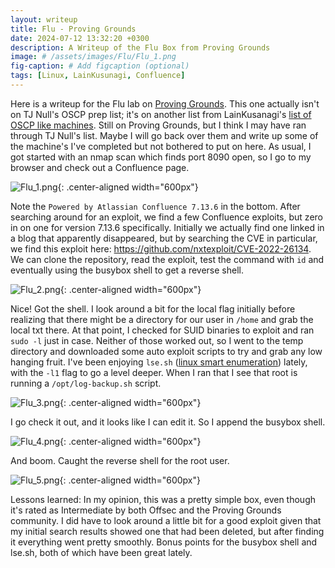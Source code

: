```yaml
---
layout: writeup
title: Flu - Proving Grounds
date: 2024-07-12 13:32:20 +0300
description: A Writeup of the Flu Box from Proving Grounds
image: # /assets/images/Flu/Flu_1.png
fig-caption: # Add figcaption (optional)
tags: [Linux, LainKusunagi, Confluence]
---
```


Here is a writeup for the Flu lab on [Proving Grounds](https://www.offsec.com/labs/). This one actually isn't on TJ Null's OSCP prep list; it's on another list from LainKusanagi's [list of OSCP like machines](https://www.reddit.com/r/oscp/comments/1c8pzyz/lainkusanagi_list_of_oscp_like_machines/). Still on Proving Grounds, but I think I may have ran through TJ Null's list. Maybe I will go back over them and write up some of the machine's I've completed but not bothered to put on here. As usual, I got started with an nmap scan which finds port 8090 open, so I go to my browser and check out a Confluence page. 

![Flu_1.png](/assets/images/Flu/Flu_1.png){: .center-aligned width="600px"}

Note the `Powered by Atlassian Confluence 7.13.6` in the bottom. After searching around for an exploit, we find a few Confluence exploits, but zero in on one for version 7.13.6 specifically. Initially we actually find one linked in a blog that apparently disappeared, but by searching the CVE in particular, we find this exploit here: https://github.com/nxtexploit/CVE-2022-26134. We can clone the repository, read the exploit, test the command with `id` and eventually using the busybox shell to get a reverse shell. 

![Flu_2.png](/assets/images/Flu/Flu_2.png){: .center-aligned width="600px"}

Nice! Got the shell. I look around a bit for the local flag initially before realizing that there might be a directory for our user in `/home` and grab the local txt there. At that point, I checked for SUID binaries to exploit and ran `sudo -l` just in case. Neither of those worked out, so I went to the temp directory and downloaded some auto exploit scripts to try and grab any low hanging fruit. I've been enjoying `lse.sh` ([linux smart enumeration](https://github.com/diego-treitos/linux-smart-enumeration)) lately, with the `-l1` flag to go a level deeper. When I ran that I see that root is running a `/opt/log-backup.sh` script. 

![Flu_3.png](/assets/images/Flu/Flu_3.png){: .center-aligned width="600px"}

I go check it out, and it looks like I can edit it. So I append the busybox shell.

![Flu_4.png](/assets/images/Flu/Flu_4.png){: .center-aligned width="600px"}

And boom. Caught the reverse shell for the root user. 

![Flu_5.png](/assets/images/Flu/Flu_5.png){: .center-aligned width="600px"}

Lessons learned: In my opinion, this was a pretty simple box, even though it's rated as Intermediate by both Offsec and the Proving Grounds community. I did have to look around a little bit for a good exploit given that my initial search results showed one that had been deleted, but after finding it everything went pretty smoothly. Bonus points for the busybox shell and lse.sh, both of which have been great lately. 

